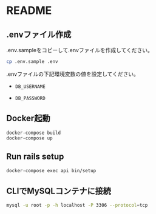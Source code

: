 # README

## .envファイル作成

.env.sampleをコピーして.envファイルを作成してください。

```sh
cp .env.sample .env
```

.envファイルの下記環境変数の値を設定してください。

- `DB_USERNAME`

- `DB_PASSWORD`

## Docker起動

```ah
docker-compose build
docker-compose up
```

## Run rails setup

```sh
docker-compose exec api bin/setup
```

## CLIでMySQLコンテナに接続

```sh
mysql -u root -p -h localhost -P 3306 --protocol=tcp
```
